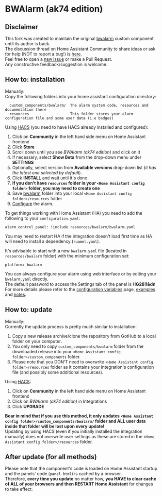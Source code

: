 # BWAlarm (ak74 edition)

## Disclaimer
This fork was created to maintain the original [bwalarm](https://github.com/gazoscalvertos/Hass-Custom-Alarm) custom component until its author is back.  
The discussion thread on Home Assistant Community to share ideas or ask for help (NOT to report a bug!) is [here](https://community.home-assistant.io/t/bwalarm-akasma74-edition/113666).  
Feel free to open a [new issue](https://github.com/akasma74/Hass-Custom-Alarm/issues/new/choose) or make a Pull Request.  
Any constructive feedback/suggestion is welcome.  

## How to: installation
Manually:  
Copy the following folders into your home assistant configuration directory:  
```
  custom_components/bwalarm/  The alarm system code, resources and documentation there
  resources                   This folder stores your alarm configuration file and some user data (i.e badges)
```

Using [HACS](https://github.com/custom-components/hacs) (you need to have HACS already installed and configured):  
1. Click on **Community** in the left hand side menu on Home Assistant frontend
2. Click **Store**
3. Scroll down until you see _BWAlarm (ak74 edition)_ and  click on it
4. If necessary, select **Show Beta** from the drop-down menu under **SETTINGS**
5. Optionally, select version from **Available versions** drop-down list (_it has the latest one selected by default_).
6. Click **INSTALL** and wait until it's done
7. **If you don't have `resources` folder in your `<Home Assistant config folder>` folder, you may need to create one**
8. Save [bwalarm](resources/) folder into your local `<Home Assistant config folder>/resources` folder
8. [Configure](custom_components/bwalarm/resources/doc/configuration.md) the alarm.

To get things working with Home Assistant (HA) you need to add the following to your `configuration.yaml`:  
```
alarm_control_panel: !include resources/bwalarm/bwalarm.yaml
```
You may need to restart HA if the integration doesn't load first time as HA will need to install a dependency (`ruamel.yaml`).  

It's advisable to start with a new ```bwalarm.yaml``` file (located in ```resources/bwalarm``` folder) with the minimum configuration set:
```
platform: bwalarm
```
You can always configure your alarm using web interface or by editing your ```bwalarm.yaml``` directly.  
The default password to access the Settings tab of the panel is **HG28!!&dn**  
For more details please refer to the [configuration variables](custom_components/bwalarm/resources/doc/configuration.md) page, [examples](custom_components/bwalarm/resources/doc/examples.md) and [notes](custom_components/bwalarm/resources/doc/notes.md).  

## How to: update
Manually:  
Currently the update process is pretty much similar to installation:  
1. Copy a new release archive/clone the repository from GotHub to a local folder on your computer.
2. You only need to copy `custom_components/bwalarm` folder from the downloaded release into your `<Home Assistant config folder>/custom_components` folder.
3. Please note that you DON'T need to overwrite `<Home Assistant config folder>/resources` folder as it contains your integration's configuration file (and possibly some additional resources).

Using [HACS](https://github.com/custom-components/hacs):  
1. Click on **Community** in the left hand side menu on Home Assistant frontend
2. Click on _BWAlarm (ak74 edition)_ in Integrations
3. Click **UPGRADE**

**Bear in mind that if you use this method, it only updates `<Home Assistant config folder>/custom_components/bwalarm/` folder and **ALL** user data inside that folder will be lost upon every update!**  
Updating by using HACS (even if you initially installed the integration manually) does not overwrite user settings as these are stored in the `<Home Assistant config folder>/resources` folder.  

## After update (for all methods)
Please note that the component's code is loaded on Home Assistant startup and the panels' code (`panel.html`) is cached by a browser.  
Therefore, **every time you update** no matter how, **you HAVE to clear cache of ALL of your browsers and then RESTART Home Assistant** for changes to take effect.
